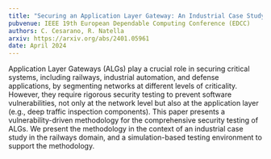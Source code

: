 ```yaml
---
title: "Securing an Application Layer Gateway: An Industrial Case Study"
pubvenue: IEEE 19th European Dependable Computing Conference (EDCC)
authors: C. Cesarano, R. Natella
arxiv: https://arxiv.org/abs/2401.05961
date: April 2024
---
```

Application Layer Gateways (ALGs) play a crucial role in securing critical systems, including railways, industrial automation, and defense applications, by segmenting networks at different levels of criticality. However, they require rigorous security testing to prevent software vulnerabilities, not only at the network level but also at the application layer (e.g., deep traffic inspection components). This paper presents a vulnerability-driven methodology for the comprehensive security testing of ALGs. We present the methodology in the context of an industrial case study in the railways domain, and a simulation-based testing environment to support the methodology.
